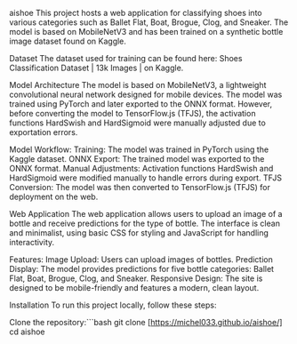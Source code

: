 aishoe
This project hosts a web application for classifying shoes into various categories such as Ballet Flat, Boat, Brogue, Clog, and Sneaker. The model is based on MobileNetV3 and has been trained on a synthetic bottle image dataset found on Kaggle.

Dataset
The dataset used for training can be found here: Shoes Classification Dataset | 13k Images | on Kaggle.

Model Architecture
The model is based on MobileNetV3, a lightweight convolutional neural network designed for mobile devices. The model was trained using PyTorch and later exported to the ONNX format. However, before converting the model to TensorFlow.js (TFJS), the activation functions HardSwish and HardSigmoid were manually adjusted due to exportation errors.

Model Workflow:
Training: The model was trained in PyTorch using the Kaggle dataset.
ONNX Export: The trained model was exported to the ONNX format.
Manual Adjustments: Activation functions HardSwish and HardSigmoid were modified manually to handle errors during export.
TFJS Conversion: The model was then converted to TensorFlow.js (TFJS) for deployment on the web.

Web Application
The web application allows users to upload an image of a bottle and receive predictions for the type of bottle. The interface is clean and minimalist, using basic CSS for styling and JavaScript for handling interactivity.

Features:
Image Upload: Users can upload images of bottles.
Prediction Display: The model provides predictions for five bottle categories: Ballet Flat, Boat, Brogue, Clog, and Sneaker.
Responsive Design: The site is designed to be mobile-friendly and features a modern, clean layout.

Installation
To run this project locally, follow these steps:

Clone the repository:```bash
git clone [https://michel033.github.io/aishoe/]
cd aishoe
